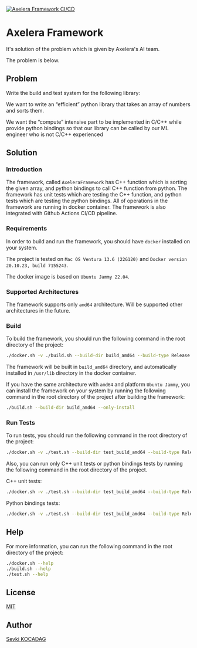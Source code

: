 [![Axelera Framework CI/CD](https://github.com/SevkiBekir/axelera/actions/workflows/main.yml/badge.svg)](https://github.com/SevkiBekir/axelera/actions/workflows/main.yml)

# Axelera Framework
It's solution of the problem which is given by Axelera's AI team.  

The problem is below.

## Problem
Write the build and test system for the following library:

We want to write an “efficient” python library that takes an array of numbers and sorts them.

We want  the “compute” intensive part to be implemented in C/C++ while provide python bindings so that our library can be called by our ML engineer who is not C/C++ experienced

## Solution
### Introduction
The framework, called `AxeleraFramework` has C++ function which is sorting the given array, and python bindings to call C++ function from python. The framework has unit tests which are testing the C++ function, and python tests which are testing the python bindings. All of operations in the framework are running in docker container. The framework is also integrated with Github Actions CI/CD pipeline.

### Requirements
In order to build and run the framework, you should have `docker` installed on your system.

The project is tested on `Mac OS Ventura 13.6 (22G120)` and `Docker version 20.10.23, build 7155243`.

The docker image is based on `Ubuntu Jammy 22.04`.

### Supported Architectures
The framework supports only `amd64` architecture. Will be supported other architectures in the future.

### Build
To build the framework, you should run the following command in the root directory of the project:
```bash
./docker.sh -v ./build.sh --build-dir build_amd64 --build-type Release
```

The framework will be built in `build_amd64` directory, and automatically installed in `/usr/lib` directory in the docker container.

If you have the same architecture with `amd64` and platform `Ubuntu Jammy`, you can install the framework on your system by running the following command in the root directory of the project after building the framework:

```bash
./build.sh --build-dir build_amd64 --only-install
```


### Run Tests
To run tests, you should run the following command in the root directory of the project:
```bash
./docker.sh -v ./test.sh --build-dir test_build_amd64 --build-type Release --all-tests
```

Also, you can run only C++ unit tests or python bindings tests by running the following command in the root directory of the project.

C++ unit tests:
```bash
./docker.sh -v ./test.sh --build-dir test_build_amd64 --build-type Release --cpp-tests
```

Python bindings tests:
```bash
./docker.sh -v ./test.sh --build-dir test_build_amd64 --build-type Release --python-tests
```

## Help
For more information, you can run the following command in the root directory of the project:
```bash
./docker.sh --help
./build.sh --help
./test.sh --help
```

## License
[MIT](https://choosealicense.com/licenses/mit/)

## Author
[Sevki KOCADAG](mailto:bekirsevki@gmail.com)